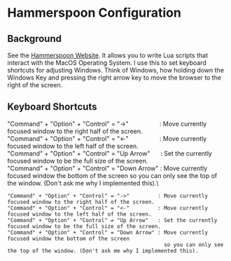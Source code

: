 # Hammerspoon Configuration

## Background
See the [Hammerspoon Website](https://www.hammerspoon.org/). It allows you to write Lua scripts that interact with the MacOS Operating System.
I use this to set keyboard shortcuts for adjusting Windows. Think of Windows, how holding down the Windows Key and pressing the right arrow key to move the browser to the right of the screen.

## Keyboard Shortcuts
"Command" + "Option" + "Control" = "->"                  : Move currently focused window to the right half of the screen.\
"Command" + "Option" + "Control" = "<-"                  : Move currently focused window to the left half of the screen.\
"Command" + "Option" + "Control" = "Up Arrow"      : Set the currently focused window to be the full size of the screen.\
"Command" + "Option" + "Control" = "Down Arrow" : Move currently focused window the bottom of the screen so you can only see the top of the window. (Don't ask me why I implemented this).\

```
"Command" + "Option" + "Control" = "->"         : Move currently focused window to the right half of the screen.
"Command" + "Option" + "Control" = "<-"         : Move currently focused window to the left half of the screen.
"Command" + "Option" + "Control" = "Up Arrow"   : Set the currently focused window to be the full size of the screen.
"Command" + "Option" + "Control" = "Down Arrow" : Move currently focused window the bottom of the screen
                                                  so you can only see the top of the window. (Don't ask me why I implemented this).
```
